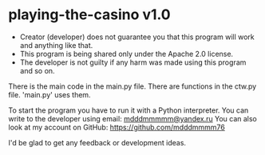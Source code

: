 # playing-the-casino v1.0
 - Creator (developer) does not guarantee you that this program will work and anything like that.
 - This program is being shared only under the Apache 2.0 license.
 - The developer is not guilty if any harm was made using this program and so on.

There is the main code in the main.py file.
There are functions in the ctw.py file. 'main.py' uses them.

To start the program you have to run it with a Python interpreter.
You can write to the developer using email: mdddmmmmm@yandex.ru
You can also look at my account on GitHub: https://github.com/mdddmmmm76

I'd be glad to get any feedback or development ideas.
